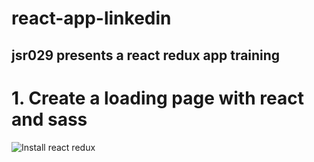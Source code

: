 # react-app-linkedin

## jsr029 presents a react redux app training

# 1. Create a loading page with react and sass

<img src="./images/redux-install.HPG" alt="Install react redux" />
